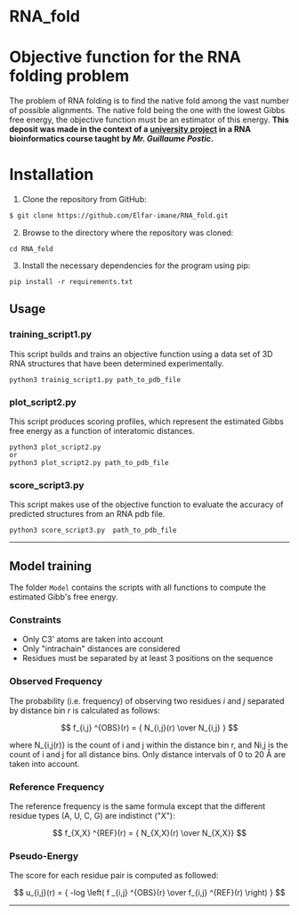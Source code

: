 # RNA_fold
# Objective function for the RNA folding problem
The problem of RNA folding is to find the native fold among the vast number of possible alignments. The native fold being the one with the lowest Gibbs free energy, the objective function must be an estimator of this energy.
**This deposit was made in the context of a [university project](https://github.com/Anthony96p/RNA_folding_problem/blob/master/TP_RNA.pdf) in a RNA bioinformatics course 
taught by <cite>_Mr. Guillaume Postic_</cite>.**
# Installation
1. Clone the repository from GitHub:
```bash
$ git clone https://github.com/Elfar-imane/RNA_fold.git
```
2. Browse to the directory where the repository was cloned:
```
cd RNA_fold
```
3. Install the necessary dependencies for the program using pip:
```
pip install -r requirements.txt
```

## Usage

### training_script1.py 

This script builds and trains an objective function using a data set of 3D RNA structures that have been determined experimentally.

```
python3 trainig_script1.py path_to_pdb_file
```

### plot_script2.py

This script produces scoring profiles, which represent the estimated Gibbs free energy as a function of interatomic distances. 

```
python3 plot_script2.py 
or 
python3 plot_script2.py path_to_pdb_file
```

### score_script3.py 

This script makes use of the objective function to evaluate the accuracy of predicted structures from an RNA pdb file. 
```
python3 score_script3.py  path_to_pdb_file

```

---
## Model training

The folder `Model` contains the scripts with all functions to compute the estimated Gibb's free energy. 

### Constraints

* Only C3' atoms are taken into account
* Only "intrachain" distances are considered
* Residues must be separated by at least 3 positions on the sequence

### Observed Frequency

The probability (i.e. frequency) of observing two residues *i* and *j* separated by distance bin *r* is calculated as follows:

$$ f_{i,j} ^{OBS}(r) = { N_{i,j}(r) \over N_{i,j} } $$

where N_{i,j(r)} is the count of i and j within the distance bin r, and Ni,j is the count of i and j for
all distance bins. Only distance intervals of 0 to 20 Å are taken into account.

### Reference Frequency

The reference frequency is the same formula except that the different residue types (A, U, C, G) are indistinct ("X"):

$$ f_{X,X} ^{REF}(r) = { N_{X,X}(r) \over N_{X,X}} $$

### Pseudo-Energy

The score for each residue pair is computed as followed:

$$ u_{i,j}(r) = { -log \left( f _{i,j} ^{OBS}(r) \over f_{i,j} ^{REF}(r) \right) } $$

---

